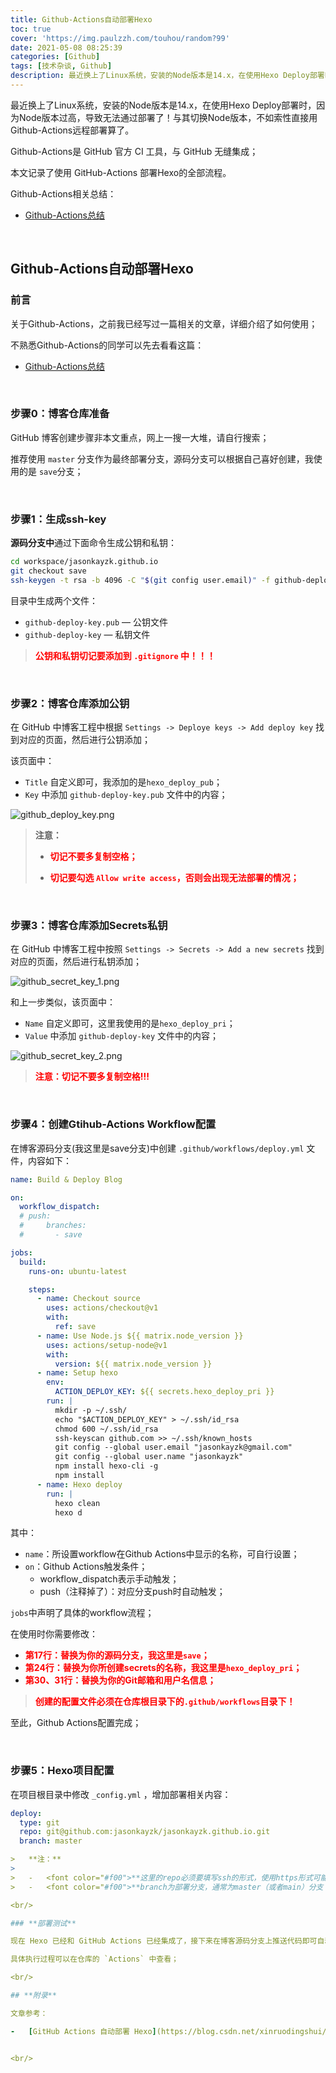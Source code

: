 ```yaml
---
title: Github-Actions自动部署Hexo
toc: true
cover: 'https://img.paulzzh.com/touhou/random?99'
date: 2021-05-08 08:25:39
categories: [Github]
tags: [技术杂谈, Github]
description: 最近换上了Linux系统，安装的Node版本是14.x，在使用Hexo Deploy部署时，因为Node版本过高，导致无法通过部署了！与其切换Node版本，不如索性直接用Github-Actions远程部署算了。Github-Actions是 GitHub 官方 CI 工具，与 GitHub 无缝集成；本文记录了使用 GitHub-Actions 部署Hexo的全部流程。
---
```


最近换上了Linux系统，安装的Node版本是14.x，在使用Hexo Deploy部署时，因为Node版本过高，导致无法通过部署了！与其切换Node版本，不如索性直接用Github-Actions远程部署算了。

Github-Actions是 GitHub 官方 CI 工具，与 GitHub 无缝集成；

本文记录了使用 GitHub-Actions 部署Hexo的全部流程。

Github-Actions相关总结：

-   [Github-Actions总结](/2020/08/28/Github-Actions总结/)

<br/>

<!--more-->

## **Github-Actions自动部署Hexo**

### **前言**

关于Github-Actions，之前我已经写过一篇相关的文章，详细介绍了如何使用；

不熟悉Github-Actions的同学可以先去看看这篇：

-   [Github-Actions总结](/2020/08/28/Github-Actions总结/)

<br/>

### **步骤0：博客仓库准备**

GitHub 博客创建步骤非本文重点，网上一搜一大堆，请自行搜索；

推荐使用 `master` 分支作为最终部署分支，源码分支可以根据自己喜好创建，我使用的是 `save`分支；

<br/>

### **步骤1：生成ssh-key**

**源码分支中**通过下面命令生成公钥和私钥：

```bash
cd workspace/jasonkayzk.github.io 
git checkout save
ssh-keygen -t rsa -b 4096 -C "$(git config user.email)" -f github-deploy-key -N ""
```

目录中生成两个文件：

-   `github-deploy-key.pub` — 公钥文件
-   `github-deploy-key` — 私钥文件

>   <font color="#f00">**公钥和私钥切记要添加到 `.gitignore` 中！！！**</font>

<br/>

### **步骤2：博客仓库添加公钥**

在 GitHub 中博客工程中根据 `Settings -> Deploye keys -> Add deploy key` 找到对应的页面，然后进行公钥添加；

该页面中：

-   `Title` 自定义即可，我添加的是`hexo_deploy_pub`；
-   `Key` 中添加 `github-deploy-key.pub` 文件中的内容；

![github_deploy_key.png](https://raw.gitmirror.com/JasonkayZK/blog_static/master/images/github_deploy_key.png)

>   **注意：**
>
>   -   <font color="#f00">**切记不要多复制空格；**</font>
>
>   -   <font color="#f00">**切记要勾选 `Allow write access`，否则会出现无法部署的情况；**</font>

<br/>

### **步骤3：博客仓库添加Secrets私钥**

在 GitHub 中博客工程中按照 `Settings -> Secrets -> Add a new secrets` 找到对应的页面，然后进行私钥添加；

![github_secret_key_1.png](https://raw.gitmirror.com/JasonkayZK/blog_static/master/images/github_secret_key_1.png)

和上一步类似，该页面中：

-   `Name` 自定义即可，这里我使用的是`hexo_deploy_pri`；
-   `Value` 中添加 `github-deploy-key` 文件中的内容；

![github_secret_key_2.png](https://raw.gitmirror.com/JasonkayZK/blog_static/master/images/github_secret_key_2.png)

>   <font color="#f00">**注意：切记不要多复制空格!!!**</font>

<br/>

### **步骤4：创建Gtihub-Actions Workflow配置**

在博客源码分支(我这里是save分支)中创建 `.github/workflows/deploy.yml` 文件，内容如下：

```yaml
name: Build & Deploy Blog

on:
  workflow_dispatch:
  # push:
  #     branches:
  #       - save

jobs:
  build:
    runs-on: ubuntu-latest

    steps:
      - name: Checkout source
        uses: actions/checkout@v1
        with:
          ref: save
      - name: Use Node.js ${{ matrix.node_version }}
        uses: actions/setup-node@v1
        with:
          version: ${{ matrix.node_version }}
      - name: Setup hexo
        env:
          ACTION_DEPLOY_KEY: ${{ secrets.hexo_deploy_pri }}
        run: |
          mkdir -p ~/.ssh/
          echo "$ACTION_DEPLOY_KEY" > ~/.ssh/id_rsa
          chmod 600 ~/.ssh/id_rsa
          ssh-keyscan github.com >> ~/.ssh/known_hosts
          git config --global user.email "jasonkayzk@gmail.com"
          git config --global user.name "jasonkayzk"
          npm install hexo-cli -g
          npm install
      - name: Hexo deploy
        run: |
          hexo clean
          hexo d
```

其中：

-   `name`：所设置workflow在Github Actions中显示的名称，可自行设置；
-   `on`：Github Actions触发条件；
    -   workflow_dispatch表示手动触发；
    -   push（注释掉了）：对应分支push时自动触发；

`jobs`中声明了具体的workflow流程；

在使用时你需要修改：

-   <font color="#f00">**第17行：替换为你的源码分支，我这里是`save`；**</font>
-   <font color="#f00">**第24行：替换为你所创建secrets的名称，我这里是`hexo_deploy_pri`；**</font>
-   <font color="#f00">**第30、31行：替换为你的Git邮箱和用户名信息；**</font>

>   <font color="#f00">**创建的配置文件必须在仓库根目录下的`.github/workflows`目录下！**</font>

至此，Github Actions配置完成；

<br/>

### **步骤5：Hexo项目配置**

在项目根目录中修改 `_config.yml` ，增加部署相关内容：

```yaml
deploy:
  type: git
  repo: git@github.com:jasonkayzk/jasonkayzk.github.io.git
  branch: master

>   **注：**
>
>   -   <font color="#f00">**这里的repo必须要填写ssh的形式，使用https形式可能会有问题！**</font>
>   -   <font color="#f00">**branch为部署分支，通常为master（或者main）分支；**</font>

<br/>

### **部署测试**

现在 Hexo 已经和 GitHub Actions 已经集成了，接下来在博客源码分支上推送代码即可自动/手动编译部署；

具体执行过程可以在仓库的 `Actions` 中查看；

<br/>

## **附录**

文章参考：

-   [GitHub Actions 自动部署 Hexo](https://blog.csdn.net/xinruodingshui/article/details/105499161)


<br/>